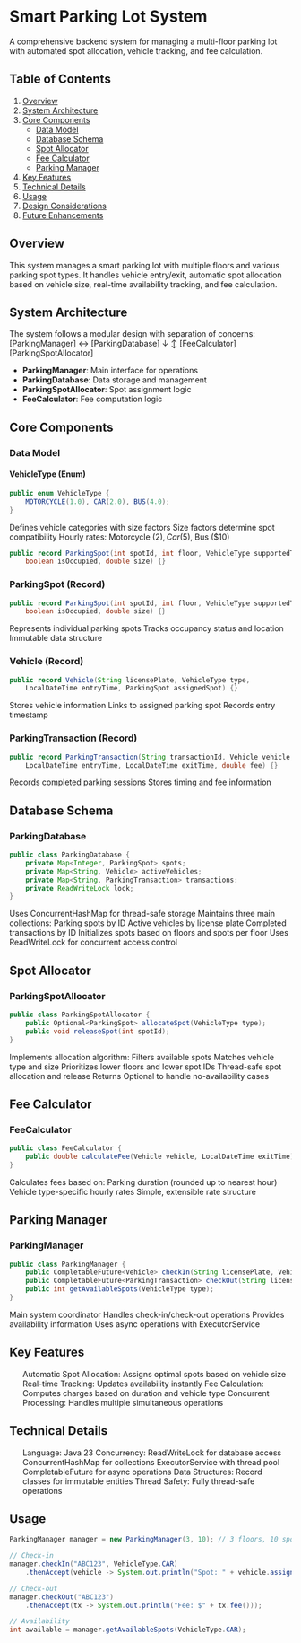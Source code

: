 # Smart Parking Lot System

A comprehensive backend system for managing a multi-floor parking lot with automated spot allocation, vehicle tracking, and fee calculation.

## Table of Contents
1. [Overview](#overview)
2. [System Architecture](#system-architecture)
3. [Core Components](#core-components)
   - [Data Model](#data-model)
   - [Database Schema](#database-schema)
   - [Spot Allocator](#spot-allocator)
   - [Fee Calculator](#fee-calculator)
   - [Parking Manager](#parking-manager)
4. [Key Features](#key-features)
5. [Technical Details](#technical-details)
6. [Usage](#usage)
7. [Design Considerations](#design-considerations)
8. [Future Enhancements](#future-enhancements)

## Overview
This system manages a smart parking lot with multiple floors and various parking spot types. It handles vehicle entry/exit, automatic spot allocation based on vehicle size, real-time availability tracking, and fee calculation.

## System Architecture
The system follows a modular design with separation of concerns:
[ParkingManager] ↔ [ParkingDatabase]
↓              ↕
[FeeCalculator]   [ParkingSpotAllocator]

- **ParkingManager**: Main interface for operations
- **ParkingDatabase**: Data storage and management
- **ParkingSpotAllocator**: Spot assignment logic
- **FeeCalculator**: Fee computation logic

## Core Components

### Data Model
#### VehicleType (Enum)
```java
public enum VehicleType {
    MOTORCYCLE(1.0), CAR(2.0), BUS(4.0);
}
```
Defines vehicle categories with size factors
Size factors determine spot compatibility
Hourly rates: Motorcycle ($2), Car ($5), Bus ($10)

```java
public record ParkingSpot(int spotId, int floor, VehicleType supportedType, 
    boolean isOccupied, double size) {}
```
### ParkingSpot (Record)
```java
public record ParkingSpot(int spotId, int floor, VehicleType supportedType, 
    boolean isOccupied, double size) {}
```
Represents individual parking spots
Tracks occupancy status and location
Immutable data structure
### Vehicle (Record)
```java
public record Vehicle(String licensePlate, VehicleType type, 
    LocalDateTime entryTime, ParkingSpot assignedSpot) {}
```
Stores vehicle information
Links to assigned parking spot
Records entry timestamp
### ParkingTransaction (Record)
```java
public record ParkingTransaction(String transactionId, Vehicle vehicle, 
    LocalDateTime entryTime, LocalDateTime exitTime, double fee) {}
```
Records completed parking sessions
Stores timing and fee information
## Database Schema
### ParkingDatabase
```java
public class ParkingDatabase {
    private Map<Integer, ParkingSpot> spots;
    private Map<String, Vehicle> activeVehicles;
    private Map<String, ParkingTransaction> transactions;
    private ReadWriteLock lock;
}
```
Uses ConcurrentHashMap for thread-safe storage
Maintains three main collections:
Parking spots by ID
Active vehicles by license plate
Completed transactions by ID
Initializes spots based on floors and spots per floor
Uses ReadWriteLock for concurrent access control
## Spot Allocator
### ParkingSpotAllocator
```java
public class ParkingSpotAllocator {
    public Optional<ParkingSpot> allocateSpot(VehicleType type);
    public void releaseSpot(int spotId);
}
```
Implements allocation algorithm:
Filters available spots
Matches vehicle type and size
Prioritizes lower floors and lower spot IDs
Thread-safe spot allocation and release
Returns Optional to handle no-availability cases
## Fee Calculator
### FeeCalculator
```java
public class FeeCalculator {
    public double calculateFee(Vehicle vehicle, LocalDateTime exitTime);
}
```
Calculates fees based on:
Parking duration (rounded up to nearest hour)
Vehicle type-specific hourly rates
Simple, extensible rate structure
## Parking Manager
### ParkingManager
```java
public class ParkingManager {
    public CompletableFuture<Vehicle> checkIn(String licensePlate, VehicleType type);
    public CompletableFuture<ParkingTransaction> checkOut(String licensePlate);
    public int getAvailableSpots(VehicleType type);
}
```
Main system coordinator
Handles check-in/check-out operations
Provides availability information
Uses async operations with ExecutorService
## Key Features
<ol>Automatic Spot Allocation: Assigns optimal spots based on vehicle size
Real-time Tracking: Updates availability instantly
Fee Calculation: Computes charges based on duration and vehicle type
Concurrent Processing: Handles multiple simultaneous operations
</ol>

## Technical Details
<ol>Language: Java 23
Concurrency:
ReadWriteLock for database access
ConcurrentHashMap for collections
ExecutorService with thread pool
CompletableFuture for async operations
Data Structures: Record classes for immutable entities
Thread Safety: Fully thread-safe operations
</ol>

## Usage
```java
ParkingManager manager = new ParkingManager(3, 10); // 3 floors, 10 spots each

// Check-in
manager.checkIn("ABC123", VehicleType.CAR)
    .thenAccept(vehicle -> System.out.println("Spot: " + vehicle.assignedSpot().spotId()));

// Check-out
manager.checkOut("ABC123")
    .thenAccept(tx -> System.out.println("Fee: $" + tx.fee()));

// Availability
int available = manager.getAvailableSpots(VehicleType.CAR);
```
